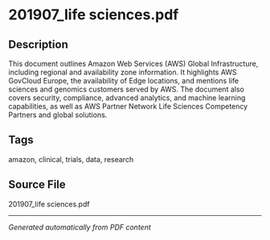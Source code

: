 # 201907_life sciences.pdf

## Description
This document outlines Amazon Web Services (AWS) Global Infrastructure, including regional and availability zone information. It highlights AWS GovCloud Europe, the availability of Edge locations, and mentions life sciences and genomics customers served by AWS. The document also covers security, compliance, advanced analytics, and machine learning capabilities, as well as AWS Partner Network Life Sciences Competency Partners and global solutions.
## Tags
amazon, clinical, trials, data, research

## Source File
201907_life sciences.pdf

---
*Generated automatically from PDF content*
